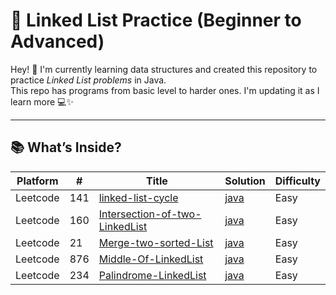 # 🔗 Linked List Practice (Beginner to Advanced)

Hey! 👋 I'm currently learning data structures and created this repository to practice *Linked List problems* in Java.  
This repo has programs from basic level to harder ones. I'm updating it as I learn more 💻✨

---

## 📚 What’s Inside?

| Platform| # | Title | Solution | Difficulty | 
|-------- | --- | ----- | -------- | ---------- | 
|Leetcode|141|[linked-list-cycle](https://leetcode.com/problems/linked-list-cycle/description/)|[java](https://github.com/Vishwa-V25/DSA-LeetCode/tree/main/LinkedList/Linked%20list%20cycle)|Easy|
|Leetcode|160|[Intersection-of-two-LinkedList](https://leetcode.com/problems/intersection-of-two-linked-lists/description/)|[java](https://github.com/Vishwa-V25/DSA-LeetCode/tree/main/LinkedList/Intersection%20of%20Two%20LinkedList)|Easy|
|Leetcode|21|[Merge-two-sorted-List](https://leetcode.com/problems/merge-two-sorted-lists/description/)|[java](https://github.com/Vishwa-V25/DSA-LeetCode/tree/main/LinkedList/Intersection%20of%20Two%20LinkedList)|Easy|
|Leetcode|876|[Middle-Of-LinkedList](https://leetcode.com/problems/middle-of-the-linked-list/description/)|[java](https://github.com/Vishwa-V25/DSA-LeetCode/tree/main/LinkedList/Middle%20of%20the%20Linkedlist)|Easy|
|Leetcode|234|[Palindrome-LinkedList](https://leetcode.com/problems/palindrome-linked-list/description/)|[java](https://github.com/Vishwa-V25/DSA-LeetCode/tree/main/LinkedList/Palindrome%20Linkedlist)|Easy|

